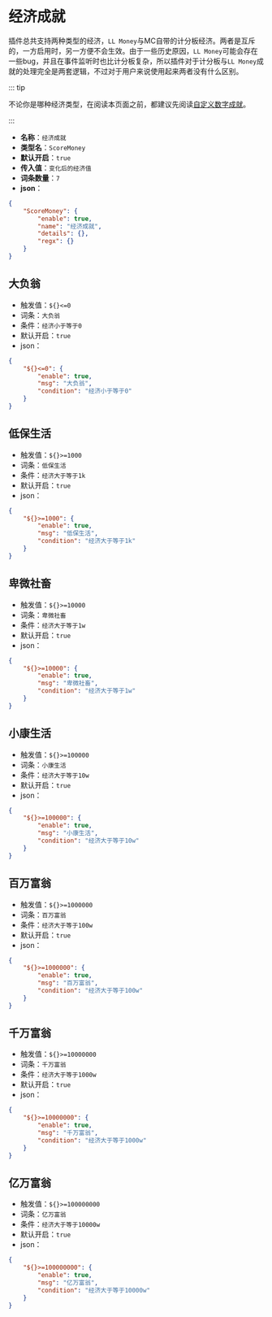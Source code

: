 # 经济成就

插件总共支持两种类型的经济，`LL Money`与MC自带的计分板经济。两者是互斥的，一方启用时，另一方便不会生效。由于一些历史原因，`LL Money`可能会存在一些bug，并且在事件监听时也比计分板复杂，所以插件对于计分板与`LL Money`成就的处理完全是两套逻辑，不过对于用户来说使用起来两者没有什么区别。

::: tip

不论你是哪种经济类型，在阅读本页面之前，都建议先阅读[自定义数字成就](../diy/1.diyNumber.md)。

:::

- **名称**：`经济成就`
- **类型名**：`ScoreMoney`
- **默认开启**：`true`
- **传入值**：`变化后的经济值`
- **词条数量**：`7`
- **json**：

```json
{
	"ScoreMoney": {
		"enable": true,
		"name": "经济成就",
		"details": {},
		"regx": {}
	}
}
```




## 大负翁

- 触发值：`${}<=0`
- 词条：`大负翁`
- 条件：`经济小于等于0`
- 默认开启：`true`
- json：

```json
{
	"${}<=0": {
		"enable": true,
		"msg": "大负翁",
		"condition": "经济小于等于0"
	}
}
```


## 低保生活

- 触发值：`${}>=1000`
- 词条：`低保生活`
- 条件：`经济大于等于1k`
- 默认开启：`true`
- json：

```json
{
	"${}>=1000": {
		"enable": true,
		"msg": "低保生活",
		"condition": "经济大于等于1k"
	}
}
```


## 卑微社畜

- 触发值：`${}>=10000`
- 词条：`卑微社畜`
- 条件：`经济大于等于1w`
- 默认开启：`true`
- json：

```json
{
	"${}>=10000": {
		"enable": true,
		"msg": "卑微社畜",
		"condition": "经济大于等于1w"
	}
}
```


## 小康生活

- 触发值：`${}>=100000`
- 词条：`小康生活`
- 条件：`经济大于等于10w`
- 默认开启：`true`
- json：

```json
{
	"${}>=100000": {
		"enable": true,
		"msg": "小康生活",
		"condition": "经济大于等于10w"
	}
}
```


## 百万富翁

- 触发值：`${}>=1000000`
- 词条：`百万富翁`
- 条件：`经济大于等于100w`
- 默认开启：`true`
- json：

```json
{
	"${}>=1000000": {
		"enable": true,
		"msg": "百万富翁",
		"condition": "经济大于等于100w"
	}
}
```


## 千万富翁

- 触发值：`${}>=10000000`
- 词条：`千万富翁`
- 条件：`经济大于等于1000w`
- 默认开启：`true`
- json：

```json
{
	"${}>=10000000": {
		"enable": true,
		"msg": "千万富翁",
		"condition": "经济大于等于1000w"
	}
}
```


## 亿万富翁

- 触发值：`${}>=100000000`
- 词条：`亿万富翁`
- 条件：`经济大于等于10000w`
- 默认开启：`true`
- json：

```json
{
	"${}>=100000000": {
		"enable": true,
		"msg": "亿万富翁",
		"condition": "经济大于等于10000w"
	}
}
```

